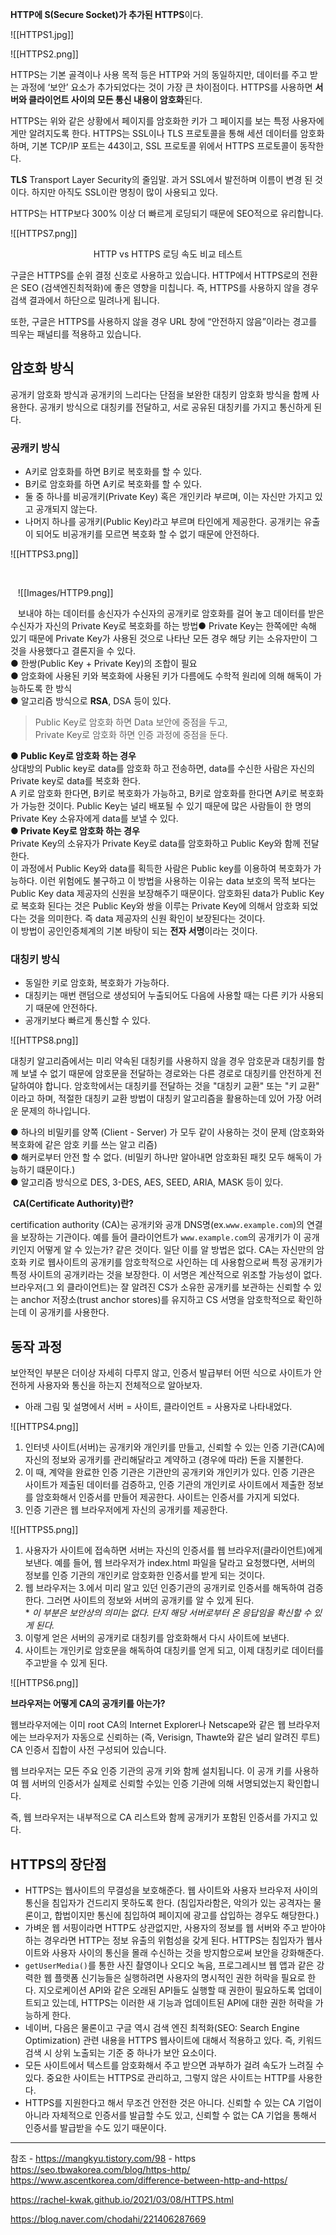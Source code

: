 **HTTP에 S(Secure Socket)가 추가된 HTTPS**이다.



![[HTTPS1.jpg]]


![[HTTPS2.png]]

HTTPS는 기본 골격이나 사용 목적 등은 HTTP와 거의 동일하지만, 데이터를 주고 받는 과정에 ‘보안’ 요소가 추가되었다는 것이 가장 큰 차이점이다. HTTPS를 사용하면 **서버와 클라이언트 사이의 모든 통신 내용이 암호화**된다.

HTTPS는 위와 같은 상황에서 페이지를 암호화한 키가 그 페이지를 보는 특정 사용자에게만 알려지도록 한다. HTTPS는 SSL이나 TLS 프로토콜을 통해 세션 데이터를 암호화하며, 기본 TCP/IP 포트는 443이고, SSL 프로토콜 위에서 HTTPS 프로토콜이 동작한다.

**TLS**
Transport Layer Security의 줄임말. 과거 SSL에서 발전하며 이름이 변경 된 것이다. 하지만 아직도 SSL이란 명칭이 많이 사용되고 있다.



HTTPS는 HTTP보다 300% 이상 더 빠르게 로딩되기 때문에 SEO적으로 유리합니다.

![[HTTPS7.png]]
<center>HTTP vs HTTPS 로딩 속도 비교 테스트</center>

구글은  HTTPS를 순위 결정 신호로 사용하고 있습니다. HTTP에서 HTTPS로의 전환은 SEO (검색엔진최적화)에 좋은 영향을 미칩니다. 즉, HTTPS를 사용하지 않을 경우 검색 결과에서 하단으로 밀려나게 됩니다.

또한, 구글은 HTTPS를 사용하지 않을 경우 URL 창에 “안전하지 않음”이라는 경고를 띄우는 패널티를 적용하고 있습니다.




## 암호화 방식

공개키 암호화 방식과 공개키의 느리다는 단점을 보완한 대칭키 암호화 방식을 함께 사용한다. 공개키 방식으로 대칭키를 전달하고, 서로 공유된 대칭키를 가지고 통신하게 된다.
### 공캐키 방식

- A키로 암호화를 하면 B키로 복호화를 할 수 있다.
- B키로 암호화를 하면 A키로 복호화를 할 수 있다.
- 둘 중 하나를 비공개키(Private Key) 혹은 개인키라 부르며, 이는 자신만 가지고 있고 공개되지 않는다.
- 나머지 하나를 공개키(Public Key)라고 부르며 타인에게 제공한다. 공개키는 유출이 되어도 비공개키를 모르면 복호화 할 수 없기 때문에 안전하다.

![[HTTPS3.png]]

 

 
 ![[Images/HTTP9.png]]
 
 


 
 보내야 하는 데이터를 송신자가 수신자의 공개키로 암호화를 걸어 놓고 데이터를 받은 수신자가 자신의 Private Key로 복호화를 하는 방법● Private Key는 한쪽에만 속해 있기 때문에 Private Key가 사용된 것으로 나타난 모든 경우 해당 키는 소유자만이 그것을 사용했다고 결론지을 수 있다.  
● 한쌍(Public Key + Private Key)의 조합이 필요  
● 암호화에 사용된 키와 복호화에 사용된 키가 다름에도 수학적 원리에 의해 해독이 가능하도록 한 방식  
● 알고리즘 방식으로 **RSA**, DSA 등이 있다.  

> Public Key로 암호화 하면 Data 보안에 중점을 두고,  
> Private Key로 암호화 하면 인증 과정에 중점을 둔다.

**● Public Key로 암호화 하는 경우**  
상대방의 Public key로 data를 암호화 하고 전송하면, data를 수신한 사람은 자신의 Private key로 data를 복호화 한다.  
A 키로 암호화 한다면, B키로 복호화가 가능하고, B키로 암호화를 한다면 A키로 복호화가 가능한 것이다. Public Key는 널리 배포될 수 있기 때문에 많은 사람들이 한 명의 Private Key 소유자에게 data를 보낼 수 있다.  
****● Private Key로 암호화 하는 경우****  
Private Key의 소유자가 Private Key로 data를 암호화하고 Public Key와 함께 전달한다.  
이 과정에서 Public Key와 data를 획득한 사람은 Public key를 이용하여 복호화가 가능하다. 이런 위험에도 불구하고 이 방법을 사용하는 이유는 data 보호의 목적 보다는 Public Key data 제공자의 신원을 보장해주기 때문이다. 암호화된 data가 Public Key로 복호화 된다는 것은 Public Key와 쌍을 이루는 Private Key에 의해서 암호화 되었다는 것을 의미한다. 즉 data 제공자의 신원 확인이 보장된다는 것이다.  
이 방법이 공인인증체계의 기본 바탕이 되는 **전자 서명**이라는 것이다.


### 대칭키 방식

- 동일한 키로 암호화, 복호화가 가능하다.
- 대칭키는 매번 랜덤으로 생성되어 누출되어도 다음에 사용할 때는 다른 키가 사용되기 때문에 안전하다.
- 공개키보다 빠르게 통신할 수 있다.


![[HTTPS8.png]]









대칭키 알고리즘에서는 미리 약속된 대칭키를 사용하지 않을 경우 암호문과 대칭키를 함께 보낼 수 없기 때문에 암호문을 전달하는 경로와는 다른 경로로 대칭키를 안전하게 전달하여야 합니다. 암호학에서는 대칭키를 전달하는 것을 "대칭키 교환" 또는 "키 교환" 이라고 하며, 적절한 대칭키 교환 방법이 대칭키 알고리즘을 활용하는데 있어 가장 어려운 문제의 하나입니다. 

● 하나의 비밀키를 양쪽 (Client - Server) 가 모두 같이 사용하는 것이 문제 (암호화와 복호화에 같은 암호 키를 쓰는 알고 리즘)  
● 해커로부터 안전 할 수 없다. (비밀키 하나만 알아내면 암호화된 패킷 모두 해독이 가능하기 떄문이다.)  
● 알고리즘 방식으로 DES, 3-DES, AES, SEED, ARIA, MASK 등이 있다.



 **CA(Certificate Authority)란?**

certification authority (CA)는 공개키와 공개 DNS명(ex.`www.example.com`)의 연결을 보장하는 기관이다. 예를 들어 클라이언트가 `www.example.com`의 공개키가 이 공개키인지 어떻게 알 수 있는가? 같은 것이다. 일단 이를 알 방법은 없다. CA는 자신만의 암호화 키로 웹사이트의 공개키를 암호학적으로 사인하는 데 사용함으로써 특정 공개키가 특정 사이트의 공개키라는 것을 보장한다. 이 서명은 계산적으로 위조할 가능성이 없다. 브라우저(그 외 클라이언트)는 잘 알려진 CS가 소유한 공개키를 보관하는 신뢰할 수 있는 anchor 저장소(trust anchor stores)를 유지하고 CS 서명을 암호학적으로 확인하는데 이 공개키를 사용한다.


## 동작 과정

보안적인 부분은 더이상 자세히 다루지 않고, 인증서 발급부터 어떤 식으로 사이트가 안전하게 사용자와 통신을 하는지 전체적으로 알아보자.  
* 아래 그림 및 설명에서 서버 = 사이트, 클라이언트 = 사용자로 나타내었다.

![[HTTPS4.png]]

1. 인터넷 사이트(서버)는 공개키와 개인키를 만들고, 신뢰할 수 있는 인증 기관(CA)에 자신의 정보와 공개키를 관리해달라고 계약하고 (경우에 따라) 돈을 지불한다.
2. 이 때, 계약을 완료한 인증 기관은 기관만의 공개키와 개인키가 있다. 인증 기관은 사이트가 제출된 데이터를 검증하고, 인증 기관의 개인키로 사이트에서 제출한 정보를 암호화해서 인증서를 만들어 제공한다. 사이트는 인증서를 가지게 되었다.
3. 인증 기관은 웹 브라우저에게 자신의 공개키를 제공한다.

![[HTTPS5.png]]

1. 사용자가 사이트에 접속하면 서버는 자신의 인증서를 웹 브라우저(클라이언트)에게 보낸다. 예를 들어, 웹 브라우저가 index.html 파일을 달라고 요청했다면, 서버의 정보를 인증 기관의 개인키로 암호화한 인증서를 받게 되는 것이다.
2. 웹 브라우저는 3.에서 미리 알고 있던 인증기관의 공개키로 인증서를 해독하여 검증한다. 그러면 사이트의 정보와 서버의 공개키를 알 수 있게 된다.  
    * _이 부분은 보안상의 의미는 없다. 단지 해당 서버로부터 온 응답임을 확신할 수 있게 된다._
3. 이렇게 얻은 서버의 공개키로 대칭키를 암호화해서 다시 사이트에 보낸다.
4. 사이트는 개인키로 암호문을 해독하여 대칭키를 얻게 되고, 이제 대칭키로 데이터를 주고받을 수 있게 된다.

![[HTTPS6.png]]


**브라우저는 어떻게 CA의 공개키를 아는가?**

웹브라우저에는 이미 root CA의 Internet Explorer나 Netscape와 같은 웹 브라우저에는 브라우저가 자동으로 신뢰하는 (즉, Verisign, Thawte와 같은 널리 알려진 루트) CA 인증서 집합이 사전 구성되어 있습니다. 

웹 브라우저는 모든 주요 인증 기관의 공개 키와 함께 설치됩니다. 이 공개 키를 사용하여 웹 서버의 인증서가 실제로 신뢰할 수있는 인증 기관에 의해 서명되었는지 확인합니다. 

즉, 웹 브라우저는 내부적으로 CA 리스트와 함께 공개키가 포함된 인증서를 가지고 있다.




## HTTPS의 장단점

- HTTPS는 웹사이트의 무결성을 보호해준다. 웹 사이트와 사용자 브라우저 사이의 통신을 침입자가 건드리지 못하도록 한다. (침입자라함은, 악의가 있는 공격자는 물론이고, 합법이지만 통신에 침입하여 페이지에 광고를 삽입하는 경우도 해당한다.)
- 가벼운 웹 서핑이라면 HTTP도 상관없지만, 사용자의 정보를 웹 서버와 주고 받아야하는 경우라면 HTTP는 정보 유출의 위험성을 갖게 된다. HTTPS는 침입자가 웹사이트와 사용자 사이의 통신을 몰래 수신하는 것을 방지함으로써 보안을 강화해준다.
- `getUserMedia()`를 통한 사진 촬영이나 오디오 녹음, 프로그레시브 웹 앱과 같은 강력한 웹 플랫폼 신기능들은 실행하려면 사용자의 명시적인 권한 허락을 필요로 한다. 지오로케이션 API와 같은 오래된 API들도 실행할 때 권한이 필요하도록 업데이트되고 있는데, HTTPS는 이러한 새 기능과 업데이트된 API에 대한 권한 허락을 가능하게 한다.
- 네이버, 다음은 물론이고 구글 역시 검색 엔진 최적화(SEO: Search Engine Optimization) 관련 내용을 HTTPS 웹사이트에 대해서 적용하고 있다. 즉, 키워드 검색 시 상위 노출되는 기준 중 하나가 보안 요소이다.
- 모든 사이트에서 텍스트를 암호화해서 주고 받으면 과부하가 걸려 속도가 느려질 수 있다. 중요한 사이트는 HTTPS로 관리하고, 그렇지 않은 사이트는 HTTP를 사용한다.
- HTTPS를 지원한다고 해서 무조건 안전한 것은 아니다. 신뢰할 수 있는 CA 기업이 아니라 자체적으로 인증서를 발급할 수도 있고, 신뢰할 수 없는 CA 기업을 통해서 인증서를 발급받을 수도 있기 때문이다.



---
참조 -  https://mangkyu.tistory.com/98 - https
https://seo.tbwakorea.com/blog/https-http/
https://www.ascentkorea.com/difference-between-http-and-https/

https://rachel-kwak.github.io/2021/03/08/HTTPS.html

https://blog.naver.com/chodahi/221406287669